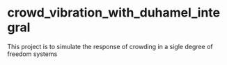 # crowd_vibration_with_duhamel_integral
This project is to simulate the response of crowding in a sigle degree of freedom systems
